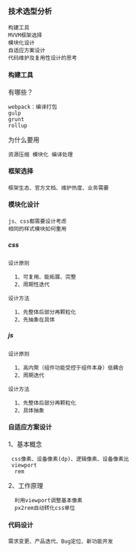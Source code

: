 <!--
 * @Author: hpw
 * @Date: 2019-08-26 11:32:42
 * @LastEditors: hpw
 * @LastEditTime: 2019-08-26 17:20:58
 -->
### 技术选型分析

    构建工具
    MVVM框架选择
    模块化设计
    自适应方案设计
    代码维护及复用性设计的思考


#### 构建工具

有哪些？

    webpack：编译打包
    gulp
    grunt
    rollup

为什么要用
  
    资源压缩 模块化 编译处理


#### 框架选择

    框架生态、官方文档、维护热度、业务需要

#### 模块化设计

    js、css都需要设计考虑
    相同的样式模块如何重用

  ##### css
    设计原则

      1、可复用、能拓展、完整
      2、周期性迭代
    
    设计方法

      1、先整体后部分再颗粒化
      2、先抽象在具体
  ##### js

    设计原则

      1、高内聚（组件功能受控于组件本身）低耦合
      2、周期迭代

    设计方法

      1、先整体后部分再颗粒化
      2、具体抽象


#### 自适应方案设计

  1、基本概念

     css像素、设备像素(dp)、逻辑像素、设备像素比
     viewport
      rem

  2、工作原理
  
      利用viewport调整基本像素
      px2rem自动转化css单位

#### 代码设计

    需求变更、产品迭代、Bug定位、新功能开发